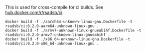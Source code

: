 This is used for cross-compile for ci builds.
See [hub.docker.com/r/rsadsb/ci](https://hub.docker.com/r/rsadsb/ci).

```
docker build -f ./aarch64-unknown-linux-gnu.Dockerfile -t rsadsb/ci:0.2.0-aarm64-unknown-linux-gnu .
docker build -f ./armv7-unknown-linux-gnueabihf.Dockerfile -t rsadsb/ci:0.2.0-armv7-unknown-linux-gnueabihf .
docker build -f ./x86_64-unknown-linux-gnu.Dockerfile -t rsadsb/ci:0.2.0-x86_64-unknown-linux-gnu .
```
